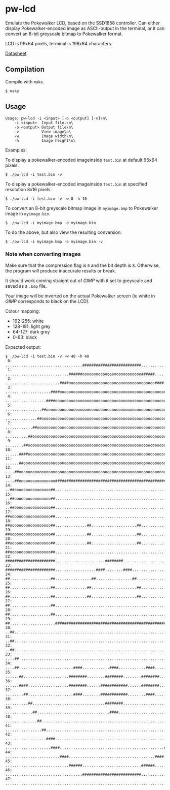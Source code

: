 # pw-lcd

Emulate the Pokewalker LCD, based on the SSD1858 controller.
Can either display Pokewalker-encoded image as ASCII-output in the terminal,
or it can convert an 8-bit greyscale bitmap to Pokewalker format.

LCD is 96x64 pixels, terminal is 196x64 characters.

[Datasheet](https://cdn.datasheetspdf.com/pdf-down/S/S/D/SSD1854_ETC.pdf)

## Compilation

Compile with `make`.

```
$ make
```

## Usage

```
Usage: pw-lcd -i <input> [-o <output] [-v]\n\
    -i <input>  Input file.\n\
    -o <output> Output file\n\
    -v          View image\n\
    -w          Image width\n\
    -h          Image height\n\
```

Examples:

To display a pokewalker-encoded imageinside `test.bin` at default 96x64 pixels.
```
$ ./pw-lcd -i test.bin -v
```

To display a pokewalker-encoded imageinside `test.bin` at specified resolution 8x16 pixels.
```
$ ./pw-lcd -i test.bin -v -w 8 -h 16
```

To convert an 8-bit greyscale bitmap image in `myimage.bmp` to Pokewalker image in `myimage.bin`.
```
$ ./pw-lcd -i myimage.bmp -o myimage.bin
```

To do the above, but also view the resulting conversion:
```
$ ./pw-lcd -i myimage.bmp -o myimage.bin -v
```

### Note when converting images

Make sure that the compression flag is `0` and the bit depth is `8`.
Otherwise, the program will produce inaccurate results or break.

It should work coming straight out of _GIMP_ with it set to greyscale and saved as a `.bmp` file.

Your image will be inverted on the actual Pokewalker screen (ie white in _GIMP_ corresponds to black on
the LCD).

Colour mapping:

- 192-255: white
- 128-191: light grey
- 64-127: dark grey
- 0-63: black



Expected output:
```
$ ./pw-lcd -i test.bin -v -w 48 -h 48
 0: ..................................##########################....................................
 1: ............................######oooooooooooooooooooooooooo######..............................
 2: ........................####oooooooooooooooooooooooooooooooooooooo####..........................
 3: ....................####oooooooooooooooooooooooooooooooooooooooooooooo####......................
 4: ..................####oooooooooooooooooooooooooooooooooooooooooooooooooo####....................
 5: ................##oooooooooooooooooooooooooooooooooooooooooooooooooooooooooo##..................
 6: ..............##oooooooooooooooooooooooooooooooooooooooooooooooooooooooooooooo##................
 7: ............##oooooooooooooooooooooooooooooooooooooooooooooooooooooooooooooooooo##..............
 8: ..........##oooooooooooooooooooooooooooooooooooooooooooooooooooooooooooooooooooooo##............
 9: ........##oooooooooooooooooooooooooooooooooooooooooooooooooooooooooooooooooooooooooo##..........
10: ......####oooooooooooooooooooooooooooooooooooooooooooooooooooooooooooooooooooooooooo####........
11: ......##oooooooooooooooooooooooooooooooooooooooooooooooooooooooooooooooooooooooooooooo##........
12: ....##oooooooooooooooooooooooooooooooooooooooooooooooooooooooooooooooooooooooooooooooooo##......
13: ....##oooooooooooooooo##################################################oooooooooooooooo##......
14: ..##oooooooooooooooo##..................................................##oooooooooooooooo##....
15: ..##oooooooooooooooo##..................................................##oooooooooooooooo##....
16: ..##oooooooooooooooo##..................................................##oooooooooooooooo##....
17: ##oooooooooooooooooo##..................................................##oooooooooooooooooo##..
18: ##oooooooooooooooooo##..............##....................##............##oooooooooooooooooo##..
19: ##oooooooooooooooooo##..............##....................##............##oooooooooooooooooo##..
20: ##oooooooooooooooooo##..............##....................##............##oooooooooooooooooo##..
21: ##oooooooooooooooooo##..................................................##oooooooooooooooooo##..
22: ######################......................########....................######################..
23: ######################..................####........####................######################..
24: ##..................##................##................##..............##..................##..
25: ##..................##..............##....................##............##..................##..
26: ##..................##..............##....................##............##..................##..
27: ##..................##..................................................##..................##..
28: ##..................##..................................................##..................##..
29: ##....................##################################################....................##..
30: ..##......................................................................................##....
31: ..##......................................................................................##....
32: ..##......................................................................................##....
33: ....##..................................................................................##......
34: ....##........................####............####............####......................##......
35: ......##....................########........########........########..................##........
36: ......####..................########......############......########................####........
37: ........##....................####........############........####..................##..........
38: ..........##................................########..............................##............
39: ............##................................####..............................##..............
40: ..............##..............................................................##................
41: ................##..........................................................##..................
42: ..................####..................................................####....................
43: ....................####..............................................####......................
44: ........................####......................................####..........................
45: ............................######..........................######..............................
46: ..................................##########################....................................
47: ................................................................................................
```
